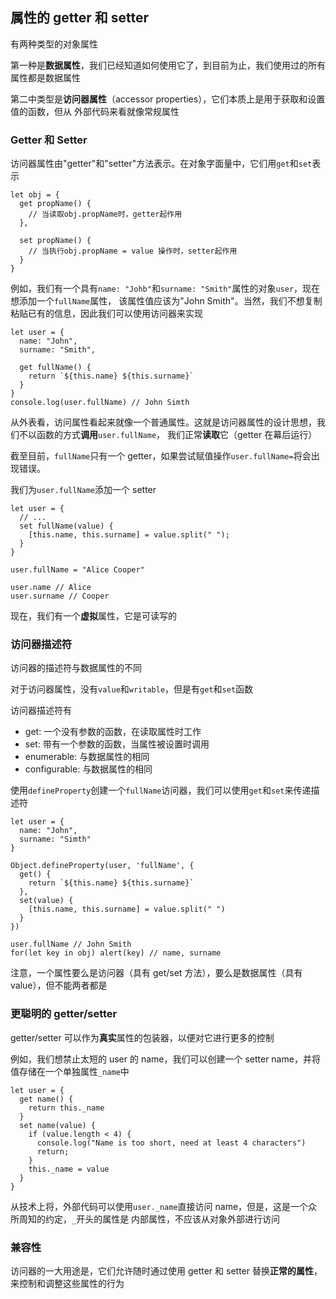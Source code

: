## 属性的 getter 和 setter

有两种类型的对象属性

第一种是**数据属性**，我们已经知道如何使用它了，到目前为止，我们使用过的所有属性都是数据属性

第二中类型是**访问器属性**（accessor properties），它们本质上是用于获取和设置值的函数，但从
外部代码来看就像常规属性

### Getter 和 Setter

访问器属性由"getter"和"setter"方法表示。在对象字面量中，它们用`get`和`set`表示

```
let obj = {
  get propName() {
    // 当读取obj.propName时，getter起作用
  },

  set propName() {
    // 当执行obj.propName = value 操作时，setter起作用
  }
}
```

例如，我们有一个具有`name: "Johb"`和`surname: "Smith"`属性的对象`user`，现在想添加一个`fullName`属性，
该属性值应该为"John Smith"。当然，我们不想复制粘贴已有的信息，因此我们可以使用访问器来实现

```
let user = {
  name: "John",
  surname: "Smith",

  get fullName() {
    return `${this.name} ${this.surname}`
  }
}
console.log(user.fullName) // John Simth
```

从外表看，访问属性看起来就像一个普通属性。这就是访问器属性的设计思想，我们不以函数的方式**调用**`user.fullName`，
我们正常**读取**它（getter 在幕后运行）

截至目前，`fullName`只有一个 getter，如果尝试赋值操作`user.fullName=`将会出现错误。

我们为`user.fullName`添加一个 setter

```
let user = {
  // ...
  set fullName(value) {
    [this.name, this.surname] = value.split(" ");
  }
}

user.fullName = "Alice Cooper"

user.name // Alice
user.surname // Cooper
```

现在，我们有一个**虚拟**属性，它是可读写的

### 访问器描述符

访问器的描述符与数据属性的不同

对于访问器属性，没有`value`和`writable`，但是有`get`和`set`函数

访问器描述符有

- get: 一个没有参数的函数，在读取属性时工作
- set: 带有一个参数的函数，当属性被设置时调用
- enumerable: 与数据属性的相同
- configurable: 与数据属性的相同

使用`defineProperty`创建一个`fullName`访问器，我们可以使用`get`和`set`来传递描述符

```
let user = {
  name: "John",
  surname: "Simth"
}

Object.defineProperty(user, 'fullName', {
  get() {
    return `${this.name} ${this.surname}`
  },
  set(value) {
    [this.name, this.surname] = value.split(" ")
  }
})

user.fullName // John Smith
for(let key in obj) alert(key) // name, surname
```

注意，一个属性要么是访问器（具有 get/set 方法），要么是数据属性（具有 value），但不能两者都是

### 更聪明的 getter/setter

getter/setter 可以作为**真实**属性的包装器，以便对它进行更多的控制

例如，我们想禁止太短的 user 的 name，我们可以创建一个 setter name，并将值存储在一个单独属性`_name`中

```
let user = {
  get name() {
    return this._name
  }
  set name(value) {
    if (value.length < 4) {
      console.log("Name is too short, need at least 4 characters")
      return;
    }
    this._name = value
  }
}
```

从技术上将，外部代码可以使用`user._name`直接访问 name，但是，这是一个众所周知的约定，`_`开头的属性是
内部属性，不应该从对象外部进行访问

### 兼容性

访问器的一大用途是，它们允许随时通过使用 getter 和 setter 替换**正常的属性**，来控制和调整这些属性的行为
